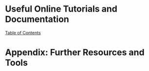 # Useful Online Tutorials and Documentation

[Table of Contents](#table-of-contents)

# Appendix: Further Resources and Tools
